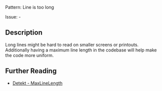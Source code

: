 Pattern: Line is too long

Issue: -

## Description

Long lines might be hard to read on smaller screens or printouts. Additionally having a maximum line length in the codebase will help make the code more uniform.

## Further Reading

* [Detekt - MaxLineLength](https://detekt.github.io/detekt/style.html#maxlinelength)